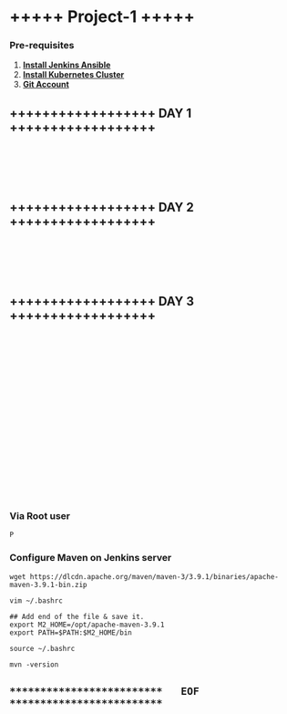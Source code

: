 # +++++ Project-1 +++++

### Pre-requisites
1. **[Install Jenkins Ansible](https://github.com/sunnydevops2022/DevOps/blob/master/ubuntu/devops_real_time_project/project_1/jenkins_ansible_installation_p1.md)**
1. **[Install Kubernetes Cluster](https://github.com/sunnydevops2022/DevOps/blob/master/ubuntu/devops_real_time_project/project_1/kubernetes_installation_p1.md)**
1. **[Git Account](https://github.com/login)**

## ++++++++++++++++++ DAY 1 ++++++++++++++++++



<br/>
<br/>
<br/>
<br/>

## ++++++++++++++++++ DAY 2 ++++++++++++++++++




<br/>
<br/>
<br/>
<br/>

## ++++++++++++++++++ DAY 3 ++++++++++++++++++



















<br/>
<br/>
<br/>
<br/>
<br/>
<br/>
<br/>
<br/>
<br/>
<br/>
<br/>
<br/>
<br/>
<br/>
<br/>
<br/>
<br/>


### Via Root user
```
P
```

### Configure Maven on Jenkins server
```
wget https://dlcdn.apache.org/maven/maven-3/3.9.1/binaries/apache-maven-3.9.1-bin.zip

vim ~/.bashrc

## Add end of the file & save it.
export M2_HOME=/opt/apache-maven-3.9.1
export PATH=$PATH:$M2_HOME/bin

source ~/.bashrc

mvn -version
```


## `*************************   EOF   *************************`